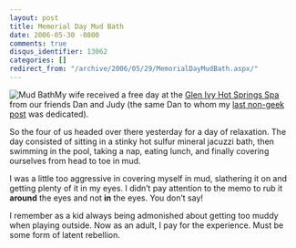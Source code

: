 ```yaml
---
layout: post
title: Memorial Day Mud Bath
date: 2006-05-30 -0800
comments: true
disqus_identifier: 13062
categories: []
redirect_from: "/archive/2006/05/29/MemorialDayMudBath.aspx/"
---
```


![Mud Bath](https://haacked.com/images/Mud.jpg)My wife received a free
day at the [Glen Ivy Hot Springs
Spa](http://www.glenivy.com/ "Glen Ivy") from our friends Dan and Judy
(the same Dan to whom my [last non-geek
post](https://haacked.com/archive/2006/05/28/ThisOneIsForYouDan.aspx "This one is for you Dan")
was dedicated).

So the four of us headed over there yesterday for a day of relaxation.
The day consisted of sitting in a stinky hot sulfur mineral jacuzzi
bath, then swimming in the pool, taking a nap, eating lunch, and finally
covering ourselves from head to toe in mud.

I was a little too aggressive in covering myself in mud, slathering it
on and getting plenty of it in my eyes. I didn’t pay attention to the
memo to rub it **around** the eyes and not **in** the eyes. You don’t
say!

I remember as a kid always being admonished about getting too muddy when
playing outside. Now as an adult, I pay for the experience. Must be some
form of latent rebellion.

